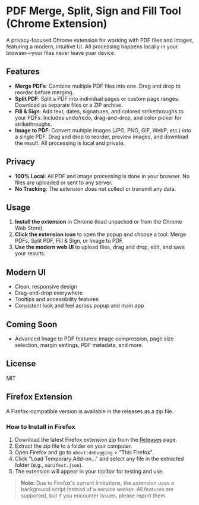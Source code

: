 # PDF Merge, Split, Sign and Fill Tool (Chrome Extension)

A privacy-focused Chrome extension for working with PDF files and images, featuring a modern, intuitive UI. All processing happens locally in your browser—your files never leave your device.

## Features

- **Merge PDFs**: Combine multiple PDF files into one. Drag and drop to reorder before merging.
- **Split PDF**: Split a PDF into individual pages or custom page ranges. Download as separate files or a ZIP archive.
- **Fill & Sign**: Add text, dates, signatures, and colored strikethroughs to your PDFs. Includes undo/redo, drag-and-drop, and color picker for strikethroughs.
- **Image to PDF**: Convert multiple images (JPG, PNG, GIF, WebP, etc.) into a single PDF. Drag and drop to reorder, preview images, and download the result. All processing is local and private.

## Privacy
- **100% Local**: All PDF and image processing is done in your browser. No files are uploaded or sent to any server.
- **No Tracking**: The extension does not collect or transmit any data.

## Usage
1. **Install the extension** in Chrome (load unpacked or from the Chrome Web Store).
2. **Click the extension icon** to open the popup and choose a tool: Merge PDFs, Split PDF, Fill & Sign, or Image to PDF.
3. **Use the modern web UI** to upload files, drag and drop, edit, and save your results.

## Modern UI
- Clean, responsive design
- Drag-and-drop everywhere
- Tooltips and accessibility features
- Consistent look and feel across popup and main app

## Coming Soon
- Advanced Image to PDF features: image compression, page size selection, margin settings, PDF metadata, and more.

## License
MIT

## Firefox Extension

A Firefox-compatible version is available in the releases as a zip file.

### How to Install in Firefox
1. Download the latest Firefox extension zip from the [Releases](https://github.com/ultron/pdfmergetool/releases) page.
2. Extract the zip file to a folder on your computer.
3. Open Firefox and go to `about:debugging` > "This Firefox".
4. Click "Load Temporary Add-on..." and select any file in the extracted folder (e.g., `manifest.json`).
5. The extension will appear in your toolbar for testing and use.

> **Note:** Due to Firefox's current limitations, the extension uses a background script instead of a service worker. All features are supported, but if you encounter issues, please report them.
